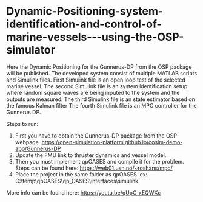 # Dynamic-Positioning-system-identification-and-control-of-marine-vessels---using-the-OSP-simulator
Here the Dynamic Positioning for the Gunnerus-DP from the OSP package will be published. 
The developed system consist of multiple MATLAB scripts and Simulink files. 
First Simulink file is an open loop test of the selected marine vessel.
The second Simulink file is an system identification setup where random square waves are being inputed to the system and the outputs are measured.
The third Simulink file is an state estimator based on the famous Kalman filter
The fourth Simulink file is an MPC controller for the Gunnerus DP. 

Steps to run: 
1. First you have to obtain the Gunnerus-DP package from the OSP webpage. https://open-simulation-platform.github.io/cosim-demo-app/Gunnerus-DP
2. Update the FMU link to thruster dynamics and vessel model.
3. Then you must implement qpOASES and compile it for the problem.  Steps can be found here: https://web01.usn.no/~roshans/mpc/
4. Place the project in the same folder as qpOASES. ex: C:\temp\qpOASES\qp_OASES\interfaces\simulink

More info can be found here: https://youtu.be/qUpC_xEQWXc 
